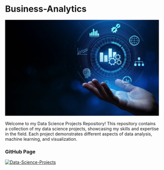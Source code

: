 # Business-Analytics
![img](https://github.com/kishnendu/Business-Analytics/blob/main/Business-Intelligence-and-Analytics-1080x675.jpeg)

Welcome to my Data Science Projects Repository! This repository contains a collection of my data science projects, showcasing my skills and expertise in the field. Each project demonstrates different aspects of data analysis, machine learning, and visualization.


### GitHub Page 
[![Data-Science-Projects](https://img.shields.io/badge/Data_Science_Projects-GitHub_Page-%2300BFFF.svg)](https://github.com/kishnendu/Business-Analytics)


